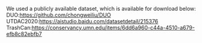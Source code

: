 We used a publicly available dataset, which is available for download below:
DUO:https://github.com/chongweiliu/DUO
UTDAC2020:https://aistudio.baidu.com/datasetdetail/215376
TrashCan:https://conservancy.umn.edu/items/6dd6a960-c44a-4510-a679-efb8c82ebfb7
